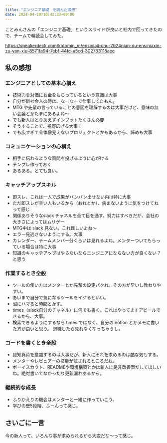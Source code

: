 ```yaml
---
title: "エンジニア基礎　を読んだ感想"
date: 2024-04-20T10:42:33+09:00
---
```


ことみんさんの「エンジニア基礎」というスライドが良いと社内で回ってきたので、チームで輪読会してみた。

https://speakerdeck.com/kotomin_m/ensiniaji-chu-2024nian-du-ensiniaxin-zu-yan-xiu-8571fa94-7ebf-44fc-a5cd-302763118aee

## 私の感想
### エンジニアとしての基本心構え
- 技術力を対価にお金をもらっているという意識は大事
- 自分が新社会人の時は、なーなーで仕事してたもん。
- MTG や先輩の言っていることの意図を理解するのは大事だけど、意味の無い会議とかたまにあるよね～
- でも新人はとりあえずインプットたくさん必要
- そうすることで、視野広げる大事！
- でも広すぎで全体像見えないプロジェクトとかもあるから、諦めも大事

### コミュニケーションの心構え
- 相手に伝わるような質問を投げるように心がける
- テンプレ作っておく
- あるある。とても良い。

### キャッチアップスキル
- 即スレ、これは一人で成果がバンバン出せない内は特に大事
- ただ即スレが辛い人もいるから（おれとか）、病まないように気をつけてねって感じ
- 関係ありそうなslack チャネルを全て目を通す。努力はすべきだが、会社の大きさによってはムリゲー
- MTG中は slack 見ない。これ難しいよね～
- エラー見逃さないようにする。大事
- カレンダー、チームメンバー分くらいは見れるよね。メンターついてもらっている場合は特に大事
- 知識のキャッチアップはやらないならエンジニアにならない方が良くない？と思う

### 作業するとき全般
- ツールの使い方はメンターとか先輩の設定パクれ。その方が早いし教わりやすい。
- あいまで自分で気になるツールをイジるといい。
- 沼にハマると時間とかす。
- times（slack自分のチャネル）に何でも書く。これはやってますアピールできるから、大事。
- 検索できるようにするなら times ではなく、自分の notion とかメモに書いた方が良いと思う。 退職したら見れなくなっちゃうし。

### コードを書くとき全般
- 認知負荷を意識するのは大事だが、新人にそれを求めるのは酷な気もする。
- メンターやレビュアーの技量が試されるところだね。
- ボーイスカウト、READMEや環境構築とかは新人に是非改善案だしてほしいね。絶対書いてなかったり更新漏れあるから。

### 継続的な成長
- ふりかえりの機会はメンターと一緒に作っていこう。
- 学びの壁5段階、ふーんって感じ。

## さいごに一言
今の新人って、いろんな事が求められるから大変だな～って感じ。
